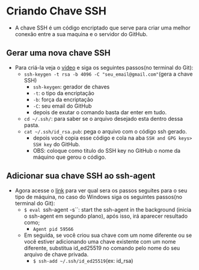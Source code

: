 # Criando Chave SSH

* A chave SSH é um código encriptado que serve para criar uma melhor conexão entre a sua maquina e o servidor do GitHub.

## Gerar uma nova chave SSH

* Para criá-la veja o [vídeo](https://app.rocketseat.com.br/node/o-guia-estelar-de-git-hub) e siga os seguintes passos(no terminal do Git):
    - `ssh-keygen -t rsa -b 4096 -C "seu_email@gmail.com"`(gera a chave SSH)
        - `ssh-keygen`: gerador de chaves
        - `-t`: o tipo da encriptação
        - `-b`: força da encriptação
        - `-C`: seu email do GitHub
        - depois de exutar o comando basta dar enter em tudo.
    - `cd ~/.ssh/`: para saber se o arquivo desejado esta dentro dessa pasta. 
    - `cat ~/.ssh/id_rsa.pub`: pega o arquivo com o código ssh gerado.
        - depois você copia esse código e cola na aba `SSH and GPG keys> SSH key` do GitHub.
        - OBS: coloque como titulo do SSH key no GitHub o nome da máquino que gerou o código.

## Adicionar sua chave SSH ao ssh-agent

* Agora acesse o [link](https://docs.github.com/pt/github/authenticating-to-github/connecting-to-github-with-ssh/generating-a-new-ssh-key-and-adding-it-to-the-ssh-agent#generating-a-new-ssh-key-for-a-hardware-security-key) para ver qual sera os passos seguites para o seu tipo de máquina, no caso do Windows siga os seguintes passos(no terminal do Git):
    - `$ eval `ssh-agent -s``: start the ssh-agent in the background (inicia o ssh-agent em segundo plano), após isso, irá aparecer resultado como;
        - `Agent pid 59566`
    - Em seguida, se você criou sua chave com um nome diferente ou se você estiver adicionando uma chave existente com um nome diferente, substitua id_ed25519 no comando pelo nome do seu arquivo de chave privada.
        - `$ ssh-add ~/.ssh/id_ed25519`(ex: id_rsa)
